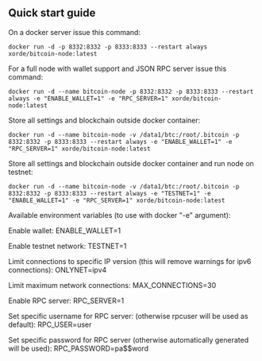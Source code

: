 Quick start guide
-----------------

On a docker server issue this command:
```shell
docker run -d -p 8332:8332 -p 8333:8333 --restart always xorde/bitcoin-node:latest

```
For a full node with wallet support and JSON RPC server issue this command:
```shell
docker run -d --name bitcoin-node -p 8332:8332 -p 8333:8333 --restart always -e "ENABLE_WALLET=1" -e "RPC_SERVER=1" xorde/bitcoin-node:latest
```

Store all settings and blockchain outside docker container:
```shell
docker run -d --name bitcoin-node -v /data1/btc:/root/.bitcoin -p 8332:8332 -p 8333:8333 --restart always -e "ENABLE_WALLET=1" -e "RPC_SERVER=1" xorde/bitcoin-node:latest
```

Store all settings and blockchain outside docker container and run node on testnet:
```shell
docker run -d --name bitcoin-node -v /data1/btc:/root/.bitcoin -p 8332:8332 -p 8333:8333 --restart always -e "TESTNET=1" -e "ENABLE_WALLET=1" -e "RPC_SERVER=1" xorde/bitcoin-node:latest
```

Available environment variables (to use with docker "-e" argument):

Enable wallet:
ENABLE_WALLET=1

Enable testnet network:
TESTNET=1

Limit connections to specific IP version 
(this will remove warnings for ipv6 connections):
ONLYNET=ipv4

Limit maximum network connections:
MAX_CONNECTIONS=30

Enable RPC server:
RPC_SERVER=1

Set specific username for RPC server:
(otherwise rpcuser will be used as default):
RPC_USER=user

Set specific password for RPC server 
(otherwise automatically generated will be used):
RPC_PASSWORD=pa$$word
